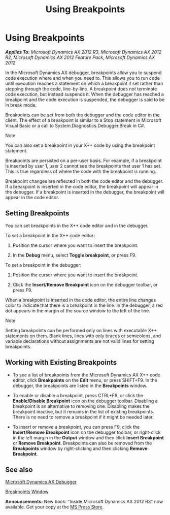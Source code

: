 ﻿---
title: Using Breakpoints
TOCTitle: Using Breakpoints
ms:assetid: 481ce532-c0cc-47d5-90a6-c6df9bf05a7d
ms:mtpsurl: https://msdn.microsoft.com/en-us/library/Aa569664(v=AX.60)
ms:contentKeyID: 35239286
ms.date: 05/18/2015
mtps_version: v=AX.60
---

# Using Breakpoints 


_**Applies To:** Microsoft Dynamics AX 2012 R3, Microsoft Dynamics AX 2012 R2, Microsoft Dynamics AX 2012 Feature Pack, Microsoft Dynamics AX 2012_

In the Microsoft Dynamics AX debugger, breakpoints allow you to suspend code execution where and when you need to. This allows you to run code until execution reaches a statement on which a breakpoint it set rather than stepping through the code, line-by-line. A breakpoint does not terminate code execution, but instead suspends it. When the debugger has reached a breakpoint and the code execution is suspended, the debugger is said to be in break mode.

Breakpoints can be set from both the debugger and the code editor in the client. The effect of a breakpoint is similar to a Stop statement in Microsoft Visual Basic or a call to System.Diagnostics.Debugger.Break in C\#.


> [!NOTE]
> <P>You can also set a breakpoint in your X++ code by using the breakpoint statement.</P>



Breakpoints are persisted on a per-user basis. For example, if a breakpoint is inserted by user 1, user 2 cannot see the breakpoints that user 1 has set. This is true regardless of where the code with the breakpoint is running.

Breakpoint changes are reflected in both the code editor and the debugger. If a breakpoint is inserted in the code editor, the breakpoint will appear in the debugger. If a breakpoint is inserted in the debugger, the breakpoint will appear in the code editor.

## Setting Breakpoints

You can set breakpoints in the X++ code editor and in the debugger.

To set a breakpoint in the X++ code editor:

1.  Position the cursor where you want to insert the breakpoint.

2.  In the **Debug** menu, select **Toggle breakpoint**, or press F9.

To set a breakpoint in the debugger:

1.  Position the cursor where you want to insert the breakpoint.

2.  Click the **Insert/Remove Breakpoint** icon on the debugger toolbar, or press F9.

When a breakpoint is inserted in the code editor, the entire line changes color to indicate that there is a breakpoint in the line. In the debugger, a red dot appears in the margin of the source window to the left of the line.


> [!NOTE]
> <P>Setting breakpoints can be performed only on lines with executable X++ statements on them. Blank lines, lines with only braces or semicolons, and variable declarations without assignments are not valid lines for setting breakpoints.</P>



## Working with Existing Breakpoints

  - To see a list of breakpoints from the Microsoft Dynamics AX X++ code editor, click **Breakpoints** on the **Edit** menu, or press SHIFT+F9. In the debugger, the breakpoints are listed in the **Breakpoints** window.

  - To enable or disable a breakpoint, press CTRL+F9, or click the **Enable/Disable Breakpoint** icon on the debugger toolbar. Disabling a breakpoint is an alternative to removing one. Disabling makes the breakpoint inactive, but it remains in the list of existing breakpoints. There is no need to remove a breakpoint if it might be needed later.

  - To insert or remove a breakpoint, you can press F9, click the **Insert/Remove Breakpoint** icon on the debugger toolbar, or right-click in the left margin in the **Output** window and then click **Insert Breakpoint** or **Remove Breakpoint**. Breakpoints can also be removed from the **Breakpoints** window by right-clicking and then clicking **Remove Breakpoint**.

## See also

[Microsoft Dynamics AX Debugger](microsoft-dynamics-ax-debugger.md)

[Breakpoints Window](breakpoints-window.md)

  
**Announcements:** New book: "Inside Microsoft Dynamics AX 2012 R3" now available. Get your copy at the [MS Press Store](https://www.microsoftpressstore.com/store/inside-microsoft-dynamics-ax-2012-r3-9780735685109).

